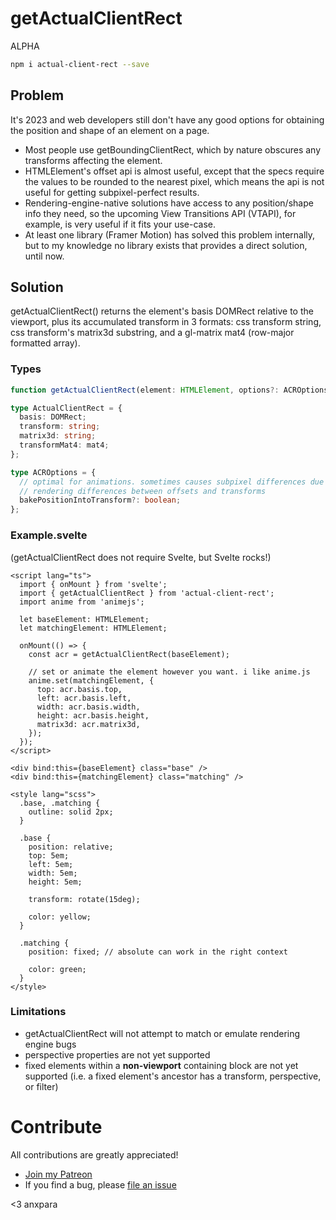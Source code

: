 # getActualClientRect

ALPHA

```bash
npm i actual-client-rect --save
```

## Problem

It's 2023 and web developers still don't have any good options for obtaining the position and shape of an element on a page.

- Most people use getBoundingClientRect, which by nature obscures any transforms affecting the element.
- HTMLElement's offset api is almost useful, except that the specs require the values to be rounded to the nearest pixel, which means the api is not useful for getting subpixel-perfect results.
- Rendering-engine-native solutions have access to any position/shape info they need, so the upcoming View Transitions API (VTAPI), for example, is very useful if it fits your use-case.
- At least one library (Framer Motion) has solved this problem internally, but to my knowledge no library exists that provides a direct solution, until now.

## Solution

getActualClientRect() returns the element's basis DOMRect relative to the viewport, plus its accumulated transform in 3 formats: css transform string, css transform's matrix3d substring, and a gl-matrix mat4 (row-major formatted array).

### Types

```ts
function getActualClientRect(element: HTMLElement, options?: ACROptions): ActualClientRect;

type ActualClientRect = {
  basis: DOMRect;
  transform: string;
  matrix3d: string;
  transformMat4: mat4;
};

type ACROptions = {
  // optimal for animations. sometimes causes subpixel differences due to
  // rendering differences between offsets and transforms
  bakePositionIntoTransform?: boolean;
};
```

### Example.svelte
(getActualClientRect does not require Svelte, but Svelte rocks!)
```svelte
<script lang="ts">
  import { onMount } from 'svelte';
  import { getActualClientRect } from 'actual-client-rect';
  import anime from 'animejs';

  let baseElement: HTMLElement;
  let matchingElement: HTMLElement;

  onMount(() => {
    const acr = getActualClientRect(baseElement);

    // set or animate the element however you want. i like anime.js
    anime.set(matchingElement, {      
      top: acr.basis.top,
      left: acr.basis.left,
      width: acr.basis.width,
      height: acr.basis.height,
      matrix3d: acr.matrix3d,
    });
  });
</script>

<div bind:this={baseElement} class="base" />
<div bind:this={matchingElement} class="matching" />

<style lang="scss">
  .base, .matching {
    outline: solid 2px;
  }

  .base {
    position: relative;
    top: 5em;
    left: 5em;
    width: 5em;
    height: 5em;

    transform: rotate(15deg);

    color: yellow;
  }

  .matching {
    position: fixed; // absolute can work in the right context

    color: green;
  }
</style>
```

### Limitations

- getActualClientRect will not attempt to match or emulate rendering engine bugs
- perspective properties are not yet supported
- fixed elements within a **non-viewport** containing block are not yet supported (i.e. a fixed element's ancestor has a transform, perspective, or filter)

# Contribute

All contributions are greatly appreciated!

- [Join my Patreon](https://www.patreon.com/anxpara)
- If you find a bug, please [file an issue](https://github.com/anxpara/getActualClientRect/issues)

<3 anxpara
